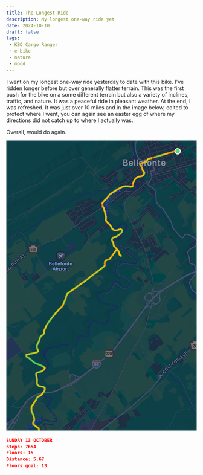 ```yaml
---
title: The Longest Ride
description: My longest one-way ride yet
date: 2024-10-10
draft: false
tags:
 - KBO Cargo Ranger
 - e-bike
 - nature
 - mood
---
```

I went on my longest one-way ride yesterday to date with this bike. I've ridden longer before but over generally flatter terrain. This was the first push for the bike on a some different terrain but also a variety of inclines, traffic, and nature. It was a peaceful ride in pleasant weather. At the end, I was refreshed. It was just over 10 miles and in the image below, edited to protect where I went, you can again see an easter egg of where my directions did not catch up to where I actually was.

Overall, would do again.

![Image from Apple Fitness of my longest one way ride so far](images/TenMiles.png)

```json
SUNDAY 13 OCTOBER
Steps: 7654
Floors: 15
Distance: 5.67
Floors goal: 13
```
